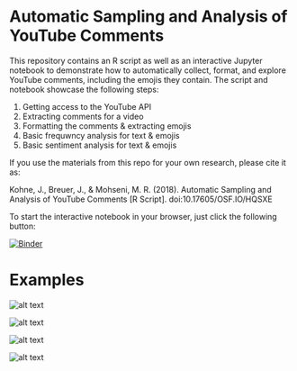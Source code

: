 # Automatic Sampling and Analysis of YouTube Comments

This repository contains an R script as well as an interactive Jupyter notebook to demonstrate how to automatically collect, format, and explore YouTube comments, including the emojis they contain.
The script and notebook showcase the following steps:
1. Getting access to the YouTube API
2. Extracting comments for a video
3. Formatting the comments & extracting emojis
4. Basic frequwncy analysis for text & emojis
4. Basic sentiment analysis for text & emojis

If you use the materials from this repo for your own research, please cite it as:

Kohne, J., Breuer, J., & Mohseni, M. R. (2018). Automatic Sampling and Analysis of YouTube Comments [R Script]. doi:10.17605/OSF.IO/HQSXE

To start the interactive notebook in your browser, just click the following button:

[![Binder](https://notebooks.gesis.org/binder/badge.svg)](https://notebooks.gesis.org/binder/v2/gh/JuKo007/YoutubeScrapingEmojis/UpdatedScript)


# Examples

![alt text](https://github.com/JuKo007/YoutubeScrapingEmojis/blob/UpdatedScript/Output/CommentsOvertime.png)

![alt text](https://github.com/JuKo007/YoutubeScrapingEmojis/blob/UpdatedScript/Output/MostFrequentWords.png)

![alt text](https://github.com/JuKo007/YoutubeScrapingEmojis/blob/UpdatedScript/Output/WordCloud.png)

![alt text](https://github.com/JuKo007/YoutubeScrapingEmojis/blob/UpdatedScript/Output/Top10Emoji.png)
